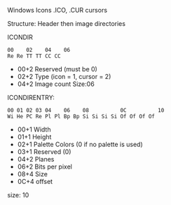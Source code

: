 Windows Icons .ICO, .CUR cursors

Structure:
Header then image directories

ICONDIR
```
00    02    04    06
Re Re TT TT CC CC
```
- 00+2 Reserved (must be 0)
- 02+2 Type (icon = 1, cursor = 2)
- 04+2 Image count
Size:06

ICONDIRENTRY:
```
00 01 02 03 04    06    08          0C          10
Wi He PC Re Pl Pl Bp Bp Si Si Si Si Of Of Of Of
```
- 00+1 Width
- 01+1 Height
- 02+1 Palette Colors (0 if no palette is used)
- 03+1 Reserved (0)
- 04+2 Planes
- 06+2 Bits per pixel
- 08+4 Size
- 0C+4 offset

size: 10
